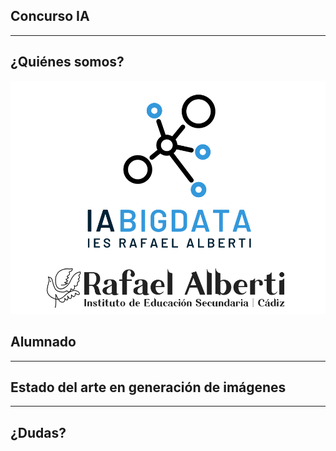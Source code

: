 ## Concurso IA
---
## ¿Quiénes somos?

<img class="r-stretch" style="text-align: center" src="../assets/logos-combinados-iabd.png">


## Alumnado
---
## Estado del arte en generación de imágenes
---

<!-- .slide: data-background-video="../assets/searching.mp4" data-background-opacity="0.6" data-background-video-loop data-background-video-muted-->

## ¿Dudas?
